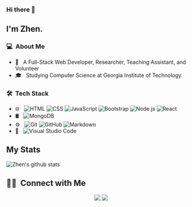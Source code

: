 ### Hi there 👋

## I'm Zhen.

### 💻 &nbsp;About Me 

- 🤔 &nbsp; A Full-Stack Web Developer, Researcher, Teaching Assistant, and Volunteer
- 🎓 &nbsp; Studying Computer Science at Georgia Institute of Technology.


### 🛠 &nbsp;Tech Stack

- 🌐 &nbsp;
  ![HTML](https://img.shields.io/badge/-HTML-333333?style=flat&logo=HTML5)
  ![CSS](https://img.shields.io/badge/-CSS-333333?style=flat&logo=CSS3&logoColor=1572B6)
  ![JavaScript](https://img.shields.io/badge/-JavaScript-333333?style=flat&logo=javascript)
  ![Bootstrap](https://img.shields.io/badge/-Bootstrap-333333?style=flat&logo=bootstrap&logoColor=563D7C)
  ![Node.js](https://img.shields.io/badge/-Node.js-333333?style=flat&logo=node.js)
  ![React](https://img.shields.io/badge/-React-333333?style=flat&logo=react)
- 🛢 &nbsp;
  ![MongoDB](https://img.shields.io/badge/-MongoDB-333333?style=flat&logo=mongodb)
- ⚙️ &nbsp;
  ![Git](https://img.shields.io/badge/-Git-333333?style=flat&logo=git)
  ![GitHub](https://img.shields.io/badge/-GitHub-333333?style=flat&logo=github)
  ![Markdown](https://img.shields.io/badge/-Markdown-333333?style=flat&logo=markdown)
- 🔧 &nbsp;
  ![Visual Studio Code](https://img.shields.io/badge/-Visual%20Studio%20Code-333333?style=flat&logo=visual-studio-code&logoColor=007ACC)

## My Stats

![Zhen's github stats](https://github-readme-stats.vercel.app/api?username=Jz1116)


##  🤝🏻 &nbsp;Connect with Me

<p align="center">
<a href="https://www.linkedin.com/in/zhen-jiang16"><img src="https://img.shields.io/badge/-Zhen%20Jiang-0077B5?style=flat-square&logo=Linkedin&logoColor=white"/></a>
<a href="mailto:jiangzhen1116@gmail.com"><img src="https://img.shields.io/badge/-jiangzhen1116@outlook.com-D14836?style=flat-square&logo=Gmail&logoColor=white"/></a>
